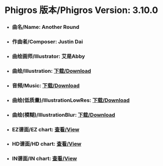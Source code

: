 
# Phigros 版本/Phigros Version:  3.10.0

- ### __曲名/Name:  Another Round__

- ### __作曲者/Composer:  Justin Dai__

- ### __曲绘画师/Illustrator:  艾是Abby__

- ### __曲绘/Illustration:  [下载/Download](https://github.com/Po6647A/PAR/releases/download/3.10.0/917.png)__

- ### __音频/Music:  [下载/Download](https://github.com/Po6647A/PAR/releases/download/3.10.0/1768.ogg)__

- ### __曲绘(低质量)/IllustrationLowRes:  [下载/Download](https://github.com/Po6647A/PAR/releases/download/3.10.0/1409.png)__

- ### __曲绘(模糊)/IllustrationBlur:  [下载/Download](https://github.com/Po6647A/PAR/releases/download/3.10.0/1163.png)__


- ### __EZ谱面/EZ chart:  [查看/View](./EZ.json/index.html)__

- ### __HD谱面/HD chart:  [查看/View](./HD.json/index.html)__

- ### __IN谱面/IN chart:  [查看/View](./IN.json/index.html)__
